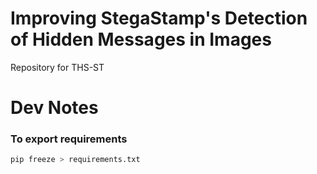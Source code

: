 # Improving StegaStamp's Detection of Hidden Messages in Images

Repository for THS-ST


# Dev Notes

### To export requirements

```sh
pip freeze > requirements.txt
```